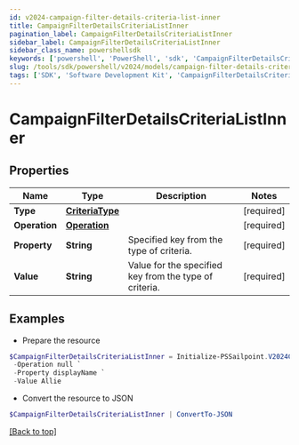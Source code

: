```yaml
---
id: v2024-campaign-filter-details-criteria-list-inner
title: CampaignFilterDetailsCriteriaListInner
pagination_label: CampaignFilterDetailsCriteriaListInner
sidebar_label: CampaignFilterDetailsCriteriaListInner
sidebar_class_name: powershellsdk
keywords: ['powershell', 'PowerShell', 'sdk', 'CampaignFilterDetailsCriteriaListInner', 'V2024CampaignFilterDetailsCriteriaListInner'] 
slug: /tools/sdk/powershell/v2024/models/campaign-filter-details-criteria-list-inner
tags: ['SDK', 'Software Development Kit', 'CampaignFilterDetailsCriteriaListInner', 'V2024CampaignFilterDetailsCriteriaListInner']
---
```



# CampaignFilterDetailsCriteriaListInner

## Properties

Name | Type | Description | Notes
------------ | ------------- | ------------- | -------------
**Type** | [**CriteriaType**](criteria-type) |  | [required]
**Operation** | [**Operation**](operation) |  | [required]
**Property** | **String** | Specified key from the type of criteria. | [required]
**Value** | **String** | Value for the specified key from the type of criteria. | [required]

## Examples

- Prepare the resource
```powershell
$CampaignFilterDetailsCriteriaListInner = Initialize-PSSailpoint.V2024CampaignFilterDetailsCriteriaListInner  -Type null `
 -Operation null `
 -Property displayName `
 -Value Allie
```

- Convert the resource to JSON
```powershell
$CampaignFilterDetailsCriteriaListInner | ConvertTo-JSON
```


[[Back to top]](#) 

